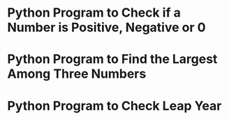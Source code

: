 # Python Program to Check if a Number is Positive, Negative or 0
# Python Program to Find the Largest Among Three Numbers
# Python Program to Check Leap Year
